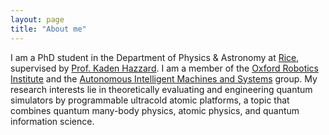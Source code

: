 ```yaml
---
layout: page
title: "About me"
---
```


I am a PhD student in the Department of Physics & Astronomy at [Rice](https://physics.rice.edu/), supervised by [Prof. Kaden Hazzard](https://kaden.rice.edu/). I am a member of the [Oxford Robotics Institute](https://ori.ox.ac.uk/) and the [Autonomous Intelligent Machines and Systems](https://www.aims.ox.ac.uk/) group. My research interests lie in theoretically evaluating and engineering quantum simulators by programmable ultracold atomic platforms, a topic that combines quantum many-body physics, atomic physics, and quantum information science.
